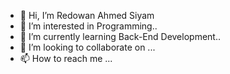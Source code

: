 - 👋 Hi, I’m Redowan Ahmed Siyam
- 👀 I’m interested in Programming..
- 🌱 I’m currently learning Back-End Development..
- 💞️ I’m looking to collaborate on ...
- 📫 How to reach me ...

<!---
redowanahmedsiyam/redowanahmedsiyam is a ✨ special ✨ repository because its `README.md` (this file) appears on your GitHub profile.
You can click the Preview link to take a look at your changes.
--->
